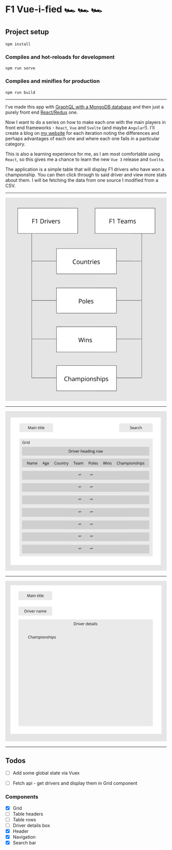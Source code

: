 # F1 Vue-i-fied 🏎️ 🏎️️️️ 🏎️️️

## Project setup

```
npm install
```

### Compiles and hot-reloads for development

```
npm run serve
```

### Compiles and minifies for production

```
npm run build
```

---

I've made this app with [GraphQL with a MongoDB database](https://github.com/nialldbarber/f1) and then just a purely front end [React/Redux](https://github.com/nialldbarber/f1-reduxified) one.

Now I want to do a series on how to make each one with the main players in front end frameworks - `React`, `Vue` and `Svelte` (and maybe `Angular`!). I'll create a blog on [my website](https://blog.nialldbarber.com/) for each iteration noting the differences and perhaps advantages of each one and where each one fails in a particular category.

This is also a learning experience for me, as I am most comfortable using `React`, so this gives me a chance to learn the new `Vue 3` release and `Svelte`.

The application is a simple table that will display F1 drivers who have won a championship. You can then click through to said driver and view more stats about them. I will be fetching the data from one source I modified from a CSV.

---

![Site](public/screenshots/graph.png?raw=true 'Graph')

---

![Site](public/screenshots/drivers.png?raw=true 'Drivers')

---

![Site](public/screenshots/driver.png?raw=true 'Driver')

---

## Todos

- [ ] Add some global state via Vuex

- [ ] Fetch api - get drivers and display them in Grid component

### Components

- [x] Grid
- [ ] Table headers
- [ ] Table rows
- [ ] Driver details box
- [x] Header
- [x] Navigation
- [x] Search bar
